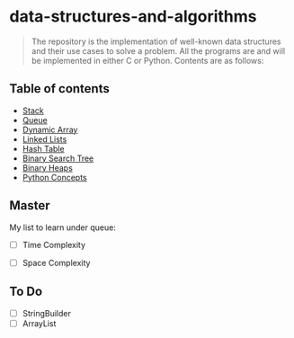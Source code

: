 # data-structures-and-algorithms

> The repository is the implementation of well-known data structures and their use cases to solve a problem. 
> All the programs are and will be implemented in either C or Python. Contents are as follows:

## Table of contents

- [Stack](https://github.com/PradeepKumar1994/data-structures-and-algorithms/blob/main/stack/stack.c)
- [Queue](https://github.com/PradeepKumar1994/data-structures-and-algorithms/blob/main/queue/queue.c)
- [Dynamic Array](https://github.com/PradeepKumar1994/data-structures-and-algorithms/tree/main/dynamic-array)
- [Linked Lists](https://github.com/PradeepKumar1994/data-structures-and-algorithms/blob/main/linked-list/linked-list.c)
- [Hash Table](https://github.com/PradeepKumar1994/data-structures-and-algorithms/tree/main/hashtable)
- [Binary Search Tree]()
- [Binary Heaps](https://github.com/PradeepKumar1994/data-structures-and-algorithms/tree/main/binary-tree/min-heap)
- [Python Concepts](https://github.com/PradeepKumar1994/data-structures-and-algorithms/blob/main/python-interview-questions/important-links.md)


## Master 
My list to learn under queue:

- [ ] Time Complexity
- [ ] Space Complexity


## To Do

- [ ] StringBuilder
- [ ] ArrayList
